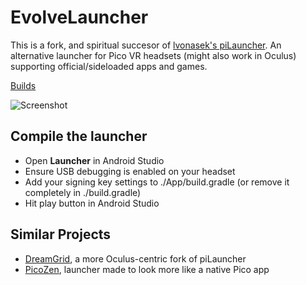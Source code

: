 # EvolveLauncher
This is a fork, and spiritual succesor of [lvonasek's piLauncher](https://github.com/lvonasek/QuestPiLauncher). An alternative launcher for Pico VR headsets (might also work in Oculus) supporting official/sideloaded apps and games.

[Builds](https://github.com/Veticia/binaries/tree/main/releases)

![Screenshot](https://github.com/Veticia/Pilaunchernext/blob/main/SCREENSHOT.png?raw=true)

## Compile the launcher
* Open **Launcher** in Android Studio
* Ensure USB debugging is enabled on your headset
* Add your signing key settings to ./App/build.gradle (or remove it completely in ./build.gradle)
* Hit play button in Android Studio

## Similar Projects
* [DreamGrid](https://github.com/basti564/DreamGrid), a more Oculus-centric fork of piLauncher
* [PicoZen](https://github.com/barnabwhy/PicoZen), launcher made to look more like a native Pico app
